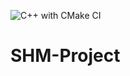 ![C++ with CMake CI](https://github.com/kuchichan/object-oriented-programming/workflows/C++%20with%20CMake%20CI/badge.svg)
# SHM-Project
